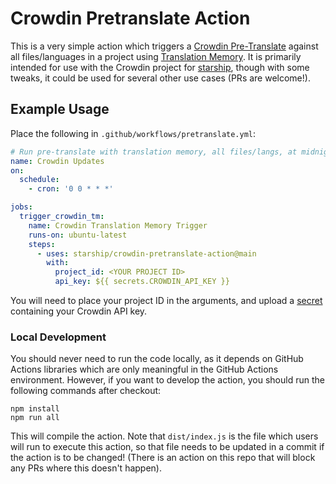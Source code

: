 # Crowdin Pretranslate Action

This is a very simple action which triggers a [Crowdin Pre-Translate](https://support.crowdin.com/enterprise/pre-translation/)
against all files/languages in a project using [Translation Memory](https://support.crowdin.com/enterprise/translation-memory/).
It is primarily intended for use with the Crowdin project for [starship](https://crowdin.com/project/starship-prompt),
though with some tweaks, it could be used for several other use cases (PRs are welcome!).

## Example Usage

Place the following in `.github/workflows/pretranslate.yml`:

```yaml
# Run pre-translate with translation memory, all files/langs, at midnight daily.
name: Crowdin Updates
on:
  schedule:
    - cron: '0 0 * * *'

jobs:
  trigger_crowdin_tm:
    name: Crowdin Translation Memory Trigger
    runs-on: ubuntu-latest
    steps:
      - uses: starship/crowdin-pretranslate-action@main
        with:
          project_id: <YOUR PROJECT ID>
          api_key: ${{ secrets.CROWDIN_API_KEY }}
```

You will need to place your project ID in the arguments, and upload a
[secret](https://docs.github.com/en/actions/security-guides/encrypted-secrets)
containing your Crowdin API key.

### Local Development

You should never need to run the code locally, as it depends on GitHub Actions
libraries which are only meaningful in the GitHub Actions environment. However,
if you want to develop the action, you should run the following commands after
checkout:

```
npm install
npm run all
```

This will compile the action. Note that `dist/index.js` is the file which users
will run to execute this action, so that file needs to be updated in a commit
if the action is to be changed! (There is an action on this repo that will
block any PRs where this doesn't happen).
